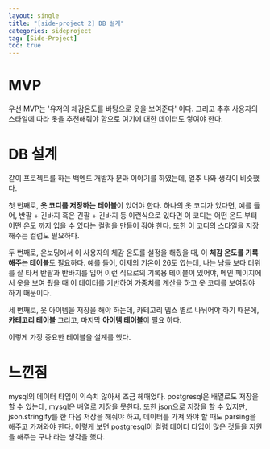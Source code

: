```yaml
---
layout: single
title: "[side-project 2] DB 설계"
categories: sideproject
tag: [Side-Project]
toc: true
---
```


# MVP

우선 MVP는 '유저의 체감온도를 바탕으로 옷을 보여준다' 이다. 그리고 추후 사용자의 스타일에 따라 옷을 추천해줘야 함으로 여기에 대한 데이터도 쌓여야 한다.

# DB 설계

같이 프로젝트를 하는 백엔드 개발자 분과 이야기를 하였는데, 얼추 나와 생각이 비슷했다.

첫 번째로, **옷 코디를 저장하는 테이블**이 있어야 한다. 하나의 옷 코디가 있다면, 예를 들어, 반팔 + 긴바지 혹은 긴팔 + 긴바지 등 이런식으로 있다면 이 코디는 어떤 온도 부터 어떤 온도 까지 입을 수 있다는 컬럼을 만들어 줘야 한다. 또한 이 코디의 스타일을 저장해주는 컬럼도 필요하다.

두 번째로, 온보딩에서 이 사용자의 체감 온도를 설정을 해줬을 때, 이 **체감 온도를 기록해주는 테이블**도 필요하다. 예를 들어, 어제의 기온이 26도 였는데, 나는 남들 보다 더위를 잘 타서 반팔과 반바지를 입어 이런 식으로의 기록용 테이블이 있어야, 메인 페이지에서 옷을 보여 줬을 때 이 데이터를 기반하여 가중치를 계산을 하고 옷 코디를 보여줘야 하기 때문이다.

세 번째로, 옷 아이템을 저장을 해야 하는데, 카테고리 뎁스 별로 나뉘어야 하기 때문에, **카테고리 테이블** 그리고, 마지막 **아이템 테이블**이 필요 하다.

이렇게 가장 중요한 테이블을 설계를 했다.

# 느낀점

mysql의 데이터 타입이 익숙치 않아서 조금 헤매었다. postgresql은 배열로도 저장을 할 수 있는데, mysql은 배열로 저장을 못한다. 또한 json으로 저장을 할 수 있지만, json.stringify를 한 다음 저장을 해줘야 하고, 데이터를 가져 와야 할 때도 parsing을 해주고 가져와야 한다. 이렇게 보면 postgresql이 컬럼 데이터 타입이 많은 것들을 지원을 해주는 구나 라는 생각을 했다.
